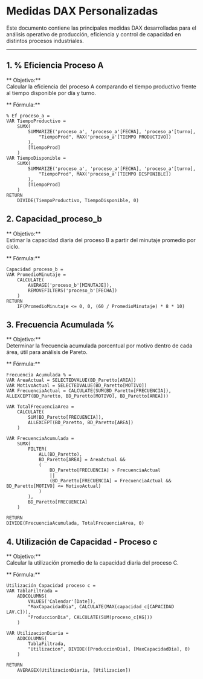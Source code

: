 # Medidas DAX Personalizadas

Este documento contiene las principales medidas DAX desarrolladas para el análisis operativo de producción, eficiencia y control de capacidad en distintos procesos industriales.


---

## 1. % Eficiencia Proceso A

** Objetivo:**  
Calcular la eficiencia del proceso A comparando el tiempo productivo frente al tiempo disponible por día y turno.

** Fórmula:**
```dax
% Ef proceso_a = 
VAR TiempoProductivo =
    SUMX(
        SUMMARIZE('proceso_a', 'proceso_a'[FECHA], 'proceso_a'[turno], 
            "TiempoProd", MAX('proceso_a'[TIEMPO PRODUCTIVO])
        ),
        [TiempoProd]
    )
VAR TiempoDisponible =
    SUMX(
        SUMMARIZE('proceso_a', 'proceso_a'[FECHA], 'proceso_a'[turno], 
            "TiempoProd", MAX('proceso_a'[TIEMPO DISPONIBLE])
        ),
        [TiempoProd]
    )
RETURN
    DIVIDE(TiempoProductivo, TiempoDisponible, 0)
```

## 2. Capacidad_proceso_b

** Objetivo:**  
Estimar la capacidad diaria del proceso B a partir del minutaje promedio por ciclo.

** Fórmula:**
```dax
Capacidad proceso_b = 
VAR PromedioMinutaje = 
    CALCULATE(
        AVERAGE('proceso_b'[MINUTAJE]), 
        REMOVEFILTERS('proceso_b'[FECHA])
    )
RETURN 
    IF(PromedioMinutaje <= 0, 0, (60 / PromedioMinutaje) * 8 * 10)
```

## 3. Frecuencia Acumulada %

** Objetivo:**  
Determinar la frecuencia acumulada porcentual por motivo dentro de cada área, útil para análisis de Pareto.

** Fórmula:**
```dax
Frecuencia Acumulada % = 
VAR AreaActual = SELECTEDVALUE(BD_Paretto[AREA])
VAR MotivoActual = SELECTEDVALUE(BD_Paretto[MOTIVO])
VAR FrecuenciaActual = CALCULATE(SUM(BD_Paretto[FRECUENCIA]), ALLEXCEPT(BD_Paretto, BD_Paretto[MOTIVO], BD_Paretto[AREA]))

VAR TotalFrecuenciaArea = 
    CALCULATE(
        SUM(BD_Paretto[FRECUENCIA]),
        ALLEXCEPT(BD_Paretto, BD_Paretto[AREA])
    )

VAR FrecuenciaAcumulada = 
    SUMX(
        FILTER(
            ALL(BD_Paretto),
            BD_Paretto[AREA] = AreaActual &&
            (
                BD_Paretto[FRECUENCIA] > FrecuenciaActual
                || 
                (BD_Paretto[FRECUENCIA] = FrecuenciaActual && BD_Paretto[MOTIVO] <= MotivoActual)
            )
        ),
        BD_Paretto[FRECUENCIA]
    )

RETURN 
DIVIDE(FrecuenciaAcumulada, TotalFrecuenciaArea, 0)
```

## 4. Utilización de Capacidad - Proceso c

** Objetivo:**  
Calcular la utilización promedio de la capacidad diaria del proceso C.

** Fórmula:**
```dax
Utilización Capacidad proceso c = 
VAR TablaFiltrada = 
    ADDCOLUMNS(
        VALUES('Calendar'[Date]), 
        "MaxCapacidadDia", CALCULATE(MAX(capacidad_c[CAPACIDAD LAV.C])),
        "ProduccionDia", CALCULATE(SUM(proceso_c[KG]))
    )

VAR UtilizacionDiaria = 
    ADDCOLUMNS(
        TablaFiltrada,
        "Utilizacion", DIVIDE([ProduccionDia], [MaxCapacidadDia], 0)
    )

RETURN 
    AVERAGEX(UtilizacionDiaria, [Utilizacion])
```

